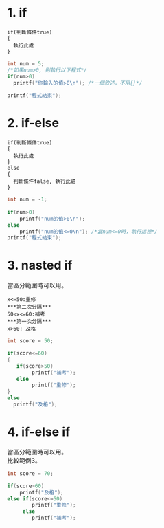 # 1. if

```
if(判斷條件true)
{
  執行此處
}
```
```c
int num = 5;
/*如果num>0, 則執行以下程式*/
if(num>0)
  printf("你輸入的值>0\n"); /*一個敘述，不用{}*/
    
printf("程式結束");
```
# 2. if-else

```
if(判斷條件true)
{
  執行此處
}
else
{
  判斷條件false, 執行此處
}
```
```c
int num = -1;
    
if(num>0)
    printf("num的值>0\n");
else
    printf("num的值<=0\n"); /*當num<=0時，執行這裡*/        
printf("程式結束");
```
# 3. nasted if
當區分範圍時可以用。
```
x<=50:重修
***第二次分隔***
50<x<=60:補考
***第一次分隔***
x>60: 及格
```
```c
int score = 50;

if(score<=60)
{
   if(score>50)
        printf("補考");
   else
        printf("重修");
}
else
  printf("及格");
```

# 4. if-else if
當區分範圍時可以用。  
比較範例3。
```c
int score = 70;

if(score>60)
    printf("及格");
else if(score<=50)
        printf("重修");
     else
        printf("補考");
```

```c
```
